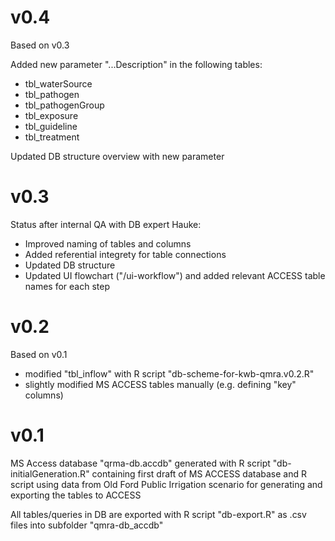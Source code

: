 # v0.4

Based on v0.3

Added new parameter "...Description" in the following tables:
- tbl_waterSource
- tbl_pathogen
- tbl_pathogenGroup
- tbl_exposure 
- tbl_guideline
- tbl_treatment


Updated DB structure overview with new parameter


# v0.3

Status after internal QA with DB expert Hauke:
- Improved naming of tables and columns
- Added referential integrety for table connections
- Updated DB structure 
- Updated UI flowchart ("/ui-workflow") and added relevant 
ACCESS table names for each step

# v0.2

Based on v0.1
- modified "tbl_inflow" with R script "db-scheme-for-kwb-qmra.v0.2.R"
- slightly modified MS ACCESS tables manually (e.g. defining "key" columns)

# v0.1

MS Access database "qrma-db.accdb" generated with R script "db-initialGeneration.R"
containing first draft of MS ACCESS database and R script using data from Old Ford 
Public Irrigation scenario for generating and exporting the tables to ACCESS

All tables/queries in DB are exported with R script "db-export.R" as .csv files 
into subfolder "qmra-db_accdb"
